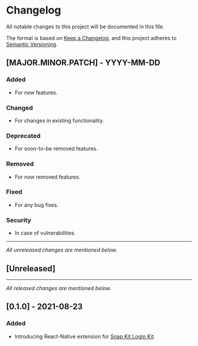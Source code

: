 # Changelog

All notable changes to this project will be documented in this file.

The format is based on [Keep a Changelog](https://keepachangelog.com/), and this project adheres to [Semantic Versioning](https://semver.org/).

## [MAJOR.MINOR.PATCH] - YYYY-MM-DD

### Added

- For new features.

### Changed

- For changes in existing functionality.

### Deprecated

- For soon-to-be removed features.

### Removed

- For now removed features.

### Fixed

- For any bug fixes.

### Security

- In case of vulnerabilities.

---

_All unreleased changes are mentioned below._

## [Unreleased]

---

_All released changes are mentioned below._

## [0.1.0] - 2021-08-23

### Added

- Introducing React-Native extension for [Snap Kit Login Kit](https://kit.snapchat.com/login-kit).
